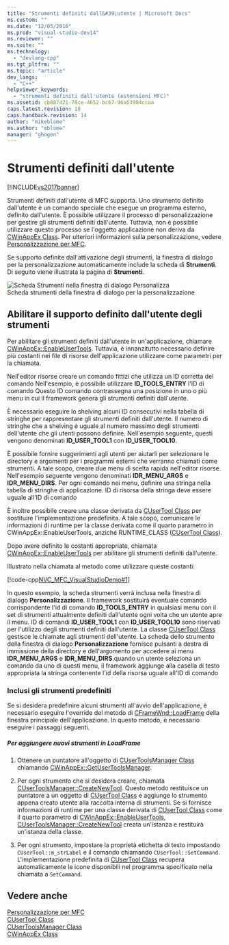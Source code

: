 ```yaml
---
title: "Strumenti definiti dall&#39;utente | Microsoft Docs"
ms.custom: ""
ms.date: "12/05/2016"
ms.prod: "visual-studio-dev14"
ms.reviewer: ""
ms.suite: ""
ms.technology: 
  - "devlang-cpp"
ms.tgt_pltfrm: ""
ms.topic: "article"
dev_langs: 
  - "C++"
helpviewer_keywords: 
  - "strumenti definiti dall'utente (estensioni MFC)"
ms.assetid: cb887421-78ce-4652-bc67-96a53984ccaa
caps.latest.revision: 18
caps.handback.revision: 14
author: "mikeblome"
ms.author: "mblome"
manager: "ghogen"
---
```

# Strumenti definiti dall&#39;utente
[!INCLUDE[vs2017banner](../assembler/inline/includes/vs2017banner.md)]

Strumenti definiti dall'utente di MFC supporta.  Uno strumento definito dall'utente è un comando speciale che esegue un programma esterno, definito dall'utente.  È possibile utilizzare il processo di personalizzazione per gestire gli strumenti definiti dall'utente.  Tuttavia, non è possibile utilizzare questo processo se l'oggetto applicazione non deriva da [CWinAppEx Class](../mfc/reference/cwinappex-class.md).  Per ulteriori informazioni sulla personalizzazione, vedere [Personalizzazione per MFC](../mfc/customization-for-mfc.md).  
  
 Se supporto definite dall'attivazione degli strumenti, la finestra di dialogo per la personalizzazione automaticamente include la scheda di **Strumenti**.  Di seguito viene illustrata la pagina di **Strumenti**.  
  
 ![Scheda Strumenti nella finestra di dialogo Personalizza](../mfc/media/custdialogboxtoolstab.png "CustDialogBoxToolsTab")  
Scheda strumenti della finestra di dialogo per la personalizzazione  
  
## Abilitare il supporto definito dall'utente degli strumenti  
 Per abilitare gli strumenti definiti dall'utente in un'applicazione, chiamare [CWinAppEx::EnableUserTools](../Topic/CWinAppEx::EnableUserTools.md).  Tuttavia, è innanzitutto necessario definire più costanti nei file di risorse dell'applicazione utilizzare come parametri per la chiamata.  
  
 Nell'editor risorse creare un comando fittizi che utilizza un ID corretta del comando  Nell'esempio, è possibile utilizzare **ID\_TOOLS\_ENTRY** l'ID di comando  Questo ID comando contrassegna una posizione in uno o più menu in cui il framework genera gli strumenti definiti dall'utente.  
  
 È necessario eseguire lo shelving alcuni ID consecutivi nella tabella di stringhe per rappresentare gli strumenti definiti dall'utente.  Il numero di stringhe che a shelving è uguale al numero massimo degli strumenti dell'utente che gli utenti possono definire.  Nell'esempio seguente, questi vengono denominati **ID\_USER\_TOOL1** con **ID\_USER\_TOOL10**.  
  
 È possibile fornire suggerimenti agli utenti per aiutarli per selezionare le directory e argomenti per i programmi esterni che verranno chiamati come strumenti.  A tale scopo, creare due menu di scelta rapida nell'editor risorse.  Nell'esempio seguente vengono denominati **IDR\_MENU\_ARGS** e **IDR\_MENU\_DIRS**.  Per ogni comando nei menu, definire una stringa nella tabella di stringhe di applicazione.  ID di risorsa della stringa deve essere uguale all'ID di comando  
  
 È inoltre possibile creare una classe derivata da [CUserTool Class](../mfc/reference/cusertool-class.md) per sostituire l'implementazione predefinita.  A tale scopo, comunicare le informazioni di runtime per la classe derivata come il quarto parametro in CWinAppEx::EnableUserTools, anziché RUNTIME\_CLASS \([CUserTool Class](../mfc/reference/cusertool-class.md)\).  
  
 Dopo avere definito le costanti appropriate, chiamata [CWinAppEx::EnableUserTools](../Topic/CWinAppEx::EnableUserTools.md) per abilitare gli strumenti definiti dall'utente.  
  
 Illustrato nella chiamata al metodo come utilizzare queste costanti:  
  
 [!code-cpp[NVC_MFC_VisualStudioDemo#1](../mfc/codesnippet/CPP/user-defined-tools_1.cpp)]  
  
 In questo esempio, la scheda strumenti verrà inclusa nella finestra di dialogo **Personalizzazione**.  Il framework sostituirà eventuale comando corrispondente l'id di comando **ID\_TOOLS\_ENTRY** in qualsiasi menu con il set di strumenti attualmente definiti dall'utente ogni volta che un utente apre il menu.  ID di comandi **ID\_USER\_TOOL1** con **ID\_USER\_TOOL10** sono riservati per l'utilizzo degli strumenti definiti dall'utente.  La classe [CUserTool Class](../mfc/reference/cusertool-class.md) gestisce le chiamate agli strumenti dell'utente.  La scheda dello strumento della finestra di dialogo **Personalizzazione** fornisce pulsanti a destra di immissione della directory e dell'argomento per accedere ai menu **IDR\_MENU\_ARGS** e **IDR\_MENU\_DIRS**.quando un utente seleziona un comando da uno di questi menu, il framework aggiunge alla casella di testo appropriata la stringa contenente l'id della risorsa uguale all'ID di comando  
  
### Inclusi gli strumenti predefiniti  
 Se si desidera predefinire alcuni strumenti all'avvio dell'applicazione, è necessario eseguire l'override del metodo di [CFrameWnd::LoadFrame](../Topic/CFrameWnd::LoadFrame.md) della finestra principale dell'applicazione.  In questo metodo, è necessario eseguire i passaggi seguenti.  
  
##### Per aggiungere nuovi strumenti in LoadFrame  
  
1.  Ottenere un puntatore all'oggetto di [CUserToolsManager Class](../mfc/reference/cusertoolsmanager-class.md) chiamando [CWinAppEx::GetUserToolsManager](../Topic/CWinAppEx::GetUserToolsManager.md).  
  
2.  Per ogni strumento che si desidera creare, chiamata [CUserToolsManager::CreateNewTool](../Topic/CUserToolsManager::CreateNewTool.md).  Questo metodo restituisce un puntatore a un oggetto di [CUserTool Class](../mfc/reference/cusertool-class.md) e aggiunge lo strumento appena creato utente alla raccolta interna di strumenti.  Se si fornisce informazioni di runtime per una classe derivata di [CUserTool Class](../mfc/reference/cusertool-class.md) come il quarto parametro di [CWinAppEx::EnableUserTools](../Topic/CWinAppEx::EnableUserTools.md), [CUserToolsManager::CreateNewTool](../Topic/CUserToolsManager::CreateNewTool.md) creata un'istanza e restituirà un'istanza della classe.  
  
3.  Per ogni strumento, impostare la proprietà etichetta di testo impostando `CUserTool::m_strLabel` e il comando chiamando `CUserTool::SetCommand`.  L'implementazione predefinita di [CUserTool Class](../mfc/reference/cusertool-class.md) recupera automaticamente le icone disponibili nel programma specificato nella chiamata a `SetCommand`.  
  
## Vedere anche  
 [Personalizzazione per MFC](../mfc/customization-for-mfc.md)   
 [CUserTool Class](../mfc/reference/cusertool-class.md)   
 [CUserToolsManager Class](../mfc/reference/cusertoolsmanager-class.md)   
 [CWinAppEx Class](../mfc/reference/cwinappex-class.md)